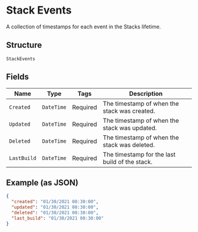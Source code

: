 
# Stack Events

A collection of timestamps for each event in the Stacks lifetime.

## Structure

`StackEvents`

## Fields

| Name | Type | Tags | Description |
|  --- | --- | --- | --- |
| `Created` | `DateTime` | Required | The timestamp of when the stack was created. |
| `Updated` | `DateTime` | Required | The timestamp of when the stack was updated. |
| `Deleted` | `DateTime` | Required | The timestamp of when the stack was deleted. |
| `LastBuild` | `DateTime` | Required | The timestamp for the last build of the stack. |

## Example (as JSON)

```json
{
  "created": "01/30/2021 08:30:00",
  "updated": "01/30/2021 08:30:00",
  "deleted": "01/30/2021 08:30:00",
  "last_build": "01/30/2021 08:30:00"
}
```

